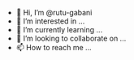 - 👋 Hi, I’m @rutu-gabani
- 👀 I’m interested in ...
- 🌱 I’m currently learning ...
- 💞️ I’m looking to collaborate on ...
- 📫 How to reach me ...

<!---
rutu-gabani/rutu-gabani is a ✨ special ✨ repository because its `README.md` (this file) appears on your GitHub profile.
You can click the Preview link to take a look at your changes.
--->
